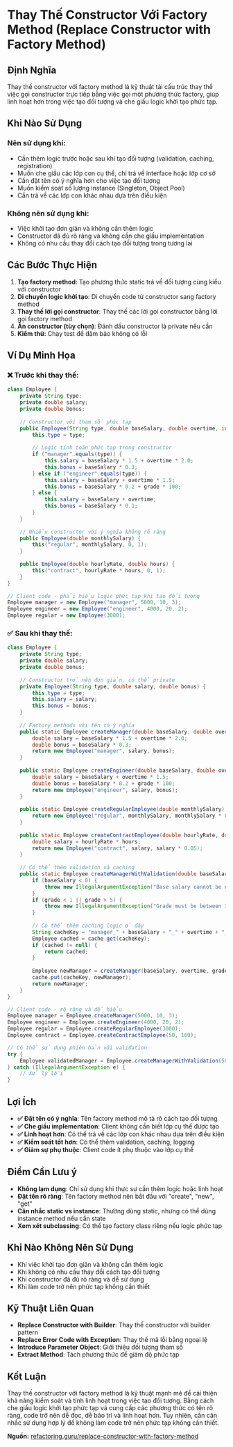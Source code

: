 # **Thay Thế Constructor Với Factory Method (Replace Constructor with Factory Method)**

## **Định Nghĩa**
Thay thế constructor với factory method là kỹ thuật tái cấu trúc thay thế việc gọi constructor trực tiếp bằng việc gọi một phương thức factory, giúp linh hoạt hơn trong việc tạo đối tượng và che giấu logic khởi tạo phức tạp.

## **Khi Nào Sử Dụng**

### **Nên sử dụng khi:**
- Cần thêm logic trước hoặc sau khi tạo đối tượng (validation, caching, registration)
- Muốn che giấu các lớp con cụ thể, chỉ trả về interface hoặc lớp cơ sở
- Cần đặt tên có ý nghĩa hơn cho việc tạo đối tượng
- Muốn kiểm soát số lượng instance (Singleton, Object Pool)
- Cần trả về các lớp con khác nhau dựa trên điều kiện

### **Không nên sử dụng khi:**
- Việc khởi tạo đơn giản và không cần thêm logic
- Constructor đã đủ rõ ràng và không cần che giấu implementation
- Không có nhu cầu thay đổi cách tạo đối tượng trong tương lai

## **Các Bước Thực Hiện**

1. **Tạo factory method**: Tạo phương thức static trả về đối tượng cùng kiểu với constructor
2. **Di chuyển logic khởi tạo**: Di chuyển code từ constructor sang factory method
3. **Thay thế lời gọi constructor**: Thay thế các lời gọi constructor bằng lời gọi factory method
4. **Ẩn constructor (tùy chọn)**: Đánh dấu constructor là private nếu cần
5. **Kiểm thử**: Chạy test để đảm bảo không có lỗi

## **Ví Dụ Minh Họa**

### **❌ Trước khi thay thế:**
```java
class Employee {
    private String type;
    private double salary;
    private double bonus;
    
    // Constructor với tham số phức tạp
    public Employee(String type, double baseSalary, double overtime, int grade) {
        this.type = type;
        
        // Logic tính toán phức tạp trong constructor
        if ("manager".equals(type)) {
            this.salary = baseSalary * 1.5 + overtime * 2.0;
            this.bonus = baseSalary * 0.3;
        } else if ("engineer".equals(type)) {
            this.salary = baseSalary + overtime * 1.5;
            this.bonus = baseSalary * 0.2 + grade * 100;
        } else {
            this.salary = baseSalary + overtime;
            this.bonus = baseSalary * 0.1;
        }
    }
    
    // Nhiều constructor với ý nghĩa không rõ ràng
    public Employee(double monthlySalary) {
        this("regular", monthlySalary, 0, 1);
    }
    
    public Employee(double hourlyRate, double hours) {
        this("contract", hourlyRate * hours, 0, 1);
    }
}

// Client code - phải hiểu logic phức tạp khi tạo đối tượng
Employee manager = new Employee("manager", 5000, 10, 3);
Employee engineer = new Employee("engineer", 4000, 20, 2);
Employee regular = new Employee(3000);
```

### **✅ Sau khi thay thế:**
```java
class Employee {
    private String type;
    private double salary;
    private double bonus;
    
    // Constructor trở nên đơn giản, có thể private
    private Employee(String type, double salary, double bonus) {
        this.type = type;
        this.salary = salary;
        this.bonus = bonus;
    }
    
    // Factory methods với tên có ý nghĩa
    public static Employee createManager(double baseSalary, double overtime, int grade) {
        double salary = baseSalary * 1.5 + overtime * 2.0;
        double bonus = baseSalary * 0.3;
        return new Employee("manager", salary, bonus);
    }
    
    public static Employee createEngineer(double baseSalary, double overtime, int grade) {
        double salary = baseSalary + overtime * 1.5;
        double bonus = baseSalary * 0.2 + grade * 100;
        return new Employee("engineer", salary, bonus);
    }
    
    public static Employee createRegularEmployee(double monthlySalary) {
        return new Employee("regular", monthlySalary, monthlySalary * 0.1);
    }
    
    public static Employee createContractEmployee(double hourlyRate, double hours) {
        double salary = hourlyRate * hours;
        return new Employee("contract", salary, salary * 0.05);
    }
    
    // Có thể thêm validation và caching
    public static Employee createManagerWithValidation(double baseSalary, double overtime, int grade) {
        if (baseSalary < 0) {
            throw new IllegalArgumentException("Base salary cannot be negative");
        }
        if (grade < 1 || grade > 5) {
            throw new IllegalArgumentException("Grade must be between 1 and 5");
        }
        
        // Có thể thêm caching logic ở đây
        String cacheKey = "manager_" + baseSalary + "_" + overtime + "_" + grade;
        Employee cached = cache.get(cacheKey);
        if (cached != null) {
            return cached;
        }
        
        Employee newManager = createManager(baseSalary, overtime, grade);
        cache.put(cacheKey, newManager);
        return newManager;
    }
}

// Client code - rõ ràng và dễ hiểu
Employee manager = Employee.createManager(5000, 10, 3);
Employee engineer = Employee.createEngineer(4000, 20, 2);
Employee regular = Employee.createRegularEmployee(3000);
Employee contract = Employee.createContractEmployee(50, 160);

// Có thể sử dụng phiên bản với validation
try {
    Employee validatedManager = Employee.createManagerWithValidation(5000, 10, 3);
} catch (IllegalArgumentException e) {
    // Xử lý lỗi
}
```

## **Lợi Ích**

- **✅ Đặt tên có ý nghĩa**: Tên factory method mô tả rõ cách tạo đối tượng
- **✅ Che giấu implementation**: Client không cần biết lớp cụ thể được tạo
- **✅ Linh hoạt hơn**: Có thể trả về các lớp con khác nhau dựa trên điều kiện
- **✅ Kiểm soát tốt hơn**: Có thể thêm validation, caching, logging
- **✅ Giảm sự phụ thuộc**: Client code ít phụ thuộc vào lớp cụ thể

## **Điểm Cần Lưu ý**

- **Không lạm dụng**: Chỉ sử dụng khi thực sự cần thêm logic hoặc linh hoạt
- **Đặt tên rõ ràng**: Tên factory method nên bắt đầu với "create", "new", "get"
- **Cân nhắc static vs instance**: Thường dùng static, nhưng có thể dùng instance method nếu cần state
- **Xem xét subclassing**: Có thể tạo factory class riêng nếu logic phức tạp

## **Khi Nào Không Nên Sử Dụng**

- Khi việc khởi tạo đơn giản và không cần thêm logic
- Khi không có nhu cầu thay đổi cách tạo đối tượng
- Khi constructor đã đủ rõ ràng và dễ sử dụng
- Khi làm code trở nên phức tạp không cần thiết

## **Kỹ Thuật Liên Quan**

- **Replace Constructor with Builder**: Thay thế constructor với builder pattern
- **Replace Error Code with Exception**: Thay thế mã lỗi bằng ngoại lệ
- **Introduce Parameter Object**: Giới thiệu đối tượng tham số
- **Extract Method**: Tách phương thức để giảm độ phức tạp

## **Kết Luận**

Thay thế constructor với factory method là kỹ thuật mạnh mẽ để cải thiện khả năng kiểm soát và tính linh hoạt trong việc tạo đối tượng. Bằng cách che giấu logic khởi tạo phức tạp và cung cấp các phương thức có tên rõ ràng, code trở nên dễ đọc, dễ bảo trì và linh hoạt hơn. Tuy nhiên, cần cân nhắc sử dụng hợp lý để không làm code trở nên phức tạp không cần thiết.

**Nguồn:** [refactoring.guru/replace-constructor-with-factory-method](https://refactoring.guru/replace-constructor-with-factory-method)